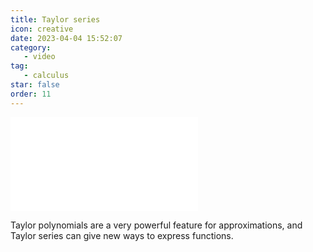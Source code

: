 ```yaml
---
title: Taylor series
icon: creative
date: 2023-04-04 15:52:07
category:
   - video
tag:
   - calculus
star: false
order: 11
---
```



<div class="video-container">
   <iframe src="//player.bilibili.com/player.html?aid=569511696&bvid=BV1qv4y1p79A&cid=1082682485&page=1" scrolling="no" border="0" frameborder="no" framespacing="0" allowfullscreen=" true"> </iframe>
</div>

Taylor polynomials are a very powerful feature for approximations, and Taylor series can give new ways to express functions.
